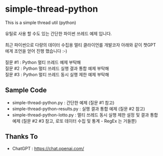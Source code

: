 # simple-thread-python

This is a simple thread util (python) \
 \
유틸로 사용 할 수도 있는 간단한 파이썬 쓰레드 예제 입니다. \
 \
최근 파이썬으로 다량의 데이터 수집용 멀티 클라이언를 개발코자 아래와 같이 챗GPT에게 조언을 얻어 진행 했습니다 :-)
 \
 \
질문 #1 : Python 멀티 쓰레드 예제 부탁해 \
질문 #2 : Python 멀티 쓰레드 실행 결과 통합 예제 부탁해 \
질문 #3 : Python 멀티 쓰레드 동시 실행 제한 예제 부탁해 
 
## Sample Code

* simple-thread-python.py : 간단한 예제 (질문 #1 참고)
* simple-thread-python-results.py : 실행 결과 통합 예제 (질문 #2 참고)
* simple-thread-python-lotto.py : 멀티 쓰레드 동시 실행 제한 설정 및 결과 통합 예제 (질문 #2 #3 참고, 로또 데이터 수집 및 통계 - RegEx 는 거들뿐)

## Thanks To

* ChatGPT : https://chat.openai.com/
